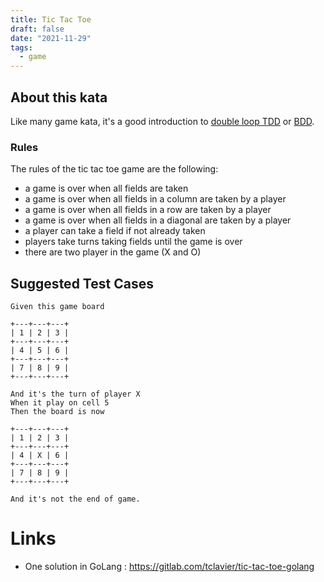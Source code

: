 ```yaml
---
title: Tic Tac Toe
draft: false
date: "2021-11-29"
tags:
  - game
---
```


## About this kata

Like many game kata, it's a good introduction to [double loop TDD](/howto/double-loop-tdd) or [BDD](/howto/bdd).

### Rules

The rules of the tic tac toe game are the following:

* a game is over when all fields are taken
* a game is over when all fields in a column are taken by a player
* a game is over when all fields in a row are taken by a player
* a game is over when all fields in a diagonal are taken by a player
* a player can take a field if not already taken
* players take turns taking fields until the game is over
* there are two player in the game (X and O)

## Suggested Test Cases

```
Given this game board

+---+---+---+
| 1 | 2 | 3 |
+---+---+---+
| 4 | 5 | 6 |
+---+---+---+
| 7 | 8 | 9 |
+---+---+---+

And it's the turn of player X
When it play on cell 5
Then the board is now 

+---+---+---+
| 1 | 2 | 3 |
+---+---+---+
| 4 | X | 6 |
+---+---+---+
| 7 | 8 | 9 |
+---+---+---+

And it's not the end of game.

```

# Links

* One solution in GoLang : https://gitlab.com/tclavier/tic-tac-toe-golang
